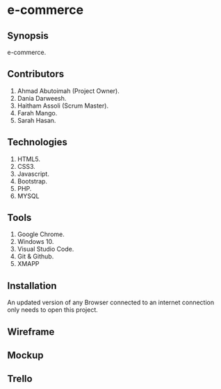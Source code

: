 # e-commerce

## Synopsis
e-commerce.

## Contributors
1. Ahmad Abutoimah (Project Owner).
2. Dania Darweesh.
3. Haitham Assoli (Scrum Master).
4. Farah Mango.
5. Sarah Hasan.

## Technologies
1. HTML5.
2. CSS3.
3. Javascript.
4. Bootstrap.
5. PHP.
6. MYSQL

## Tools
1. Google Chrome.
2. Windows 10.
3. Visual Studio Code.
4. Git & Github.
5. XMAPP

## Installation
An updated version of any Browser connected to an internet connection only needs to open this project.

## Wireframe

## Mockup

## Trello
